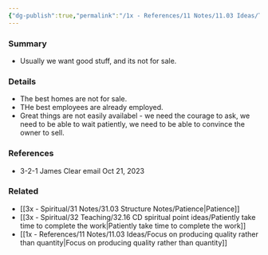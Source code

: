 ```yaml
---
{"dg-publish":true,"permalink":"/1x - References/11 Notes/11.03 Ideas/The thing you are looking for likely is not for sale/","title":"The thing you are looking for likely is not for sale","created":"2023-10-21T19:32:44.000+03:00","updated":"2024-02-14T20:18:22.012+03:00"}
---
```



### Summary
- Usually we want good stuff, and its not for sale.

### Details
- The best homes are not for sale. 
- THe best employees are already employed.
- Great things are not easily availabel - we need the courage to ask, we need to be able to wait patiently, we need to be able to convince the owner to sell.

### References
- 3-2-1 James Clear email Oct 21, 2023

### Related
- [[3x - Spiritual/31 Notes/31.03 Structure Notes/Patience\|Patience]]
- [[3x - Spiritual/32 Teaching/32.16 CD spiritual point ideas/Patiently take time to complete the work\|Patiently take time to complete the work]]
- [[1x - References/11 Notes/11.03 Ideas/Focus on producing quality rather than quantity\|Focus on producing quality rather than quantity]]
